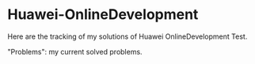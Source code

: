 # Huawei-OnlineDevelopment
Here are the tracking of my solutions of Huawei OnlineDevelopment Test.

"Problems": my current solved problems.

